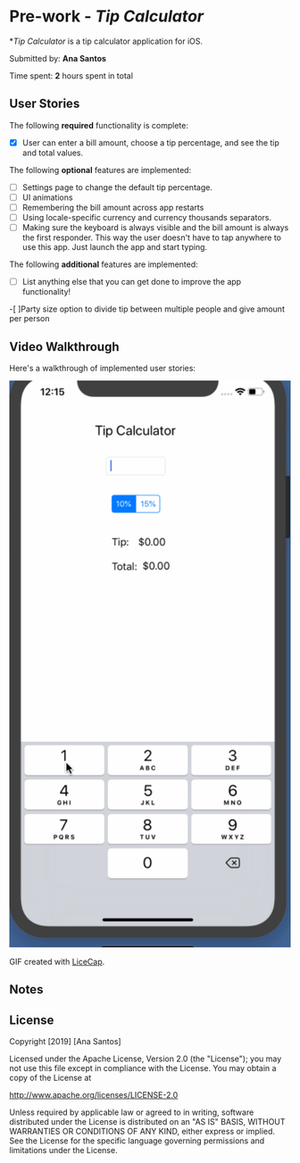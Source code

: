 # Pre-work - *Tip Calculator*

**Tip Calculator* is a tip calculator application for iOS.

Submitted by: **Ana Santos**

Time spent: **2** hours spent in total

## User Stories

The following **required** functionality is complete:

* [X] User can enter a bill amount, choose a tip percentage, and see the tip and total values.

The following **optional** features are implemented:
* [ ] Settings page to change the default tip percentage.
* [ ] UI animations
* [ ] Remembering the bill amount across app restarts 
* [ ] Using locale-specific currency and currency thousands separators.
* [ ] Making sure the keyboard is always visible and the bill amount is always the first responder. This way the user doesn't have to tap anywhere to use this app. Just launch the app and start typing.

The following **additional** features are implemented:

- [ ] List anything else that you can get done to improve the app functionality!

-[ ]Party size option to divide tip between multiple people and give amount per person

## Video Walkthrough

Here's a walkthrough of implemented user stories:

<img src='tipCalculator.gif' title='Video Walkthrough' width='600' alt='Video Walkthrough' />

GIF created with [LiceCap](http://www.cockos.com/licecap/).

## Notes


## License

Copyright [2019] [Ana Santos]

Licensed under the Apache License, Version 2.0 (the "License");
you may not use this file except in compliance with the License.
You may obtain a copy of the License at

http://www.apache.org/licenses/LICENSE-2.0

Unless required by applicable law or agreed to in writing, software
distributed under the License is distributed on an "AS IS" BASIS,
WITHOUT WARRANTIES OR CONDITIONS OF ANY KIND, either express or implied.
See the License for the specific language governing permissions and
limitations under the License.
